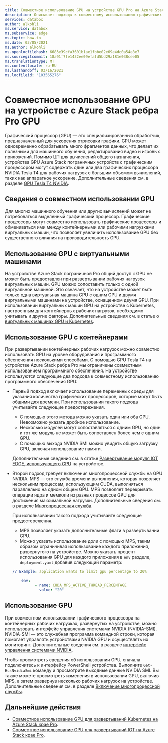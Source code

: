 ```yaml
---
title: Совместное использование GPU на устройстве GPU Pro на Azure Stack
description: Описывает подходы к совместному использованию графических процессоров на устройстве с Azure Stack ребра Pro GPU.
services: databox
author: alkohli
ms.service: databox
ms.subservice: edge
ms.topic: how-to
ms.date: 03/05/2021
ms.author: alkohli
ms.openlocfilehash: 6683e39cfa3601b1ae1fbbe02e69e4dc0a54e8e7
ms.sourcegitcommit: 18a91f7fe1432ee09efafd5bd29a181e038cee05
ms.translationtype: MT
ms.contentlocale: ru-RU
ms.lasthandoff: 03/16/2021
ms.locfileid: "103565276"
---
```

# <a name="gpu-sharing-on-your-azure-stack-edge-pro-gpu-device"></a>Совместное использование GPU на устройстве с Azure Stack ребра Pro GPU

Графический процессор (GPU) — это специализированный обработчик, предназначенный для ускорения отрисовки графики. GPU может одновременно обрабатывать много фрагментов данных, что делает их полезными для машинного обучения, редактирования видео и игровых приложений. Помимо ЦП для вычислений общего назначения, устройства GPU Azure Stack пограничных устройств с графическим процессором могут содержать один или два графических процессора NVIDIA Tesla T4 для рабочих нагрузок с большим объемом вычислений, таких как аппаратное ускорение. Дополнительные сведения см. в разделе [GPU Tesla T4 NVIDIA](https://www.nvidia.com/data-center/tesla-t4/).


## <a name="about-gpu-sharing"></a>Сведения о совместном использовании GPU

Для многих машинного обучения или других вычислений может не потребоваться выделенный графический процессор. Графические процессоры могут совместно использовать графические процессоры и обмениваться ими между контейнерными или рабочими нагрузками виртуальных машин, что позволяет увеличить использование GPU без существенного влияния на производительность GPU.  

## <a name="using-gpu-with-vms"></a>Использование GPU с виртуальными машинами

На устройстве Azure Stack пограничной Pro общий доступ к GPU не может быть предоставлен при развертывании рабочих нагрузок виртуальных машин. GPU можно сопоставить только с одной виртуальной машиной. Это означает, что на устройстве может быть только одна виртуальная машина GPU с одним GPU и двумя виртуальными машинами на устройстве, оснащенном двумя GPU. При использовании виртуальных машин GPU на устройстве с Kubernetes, настроенным для контейнерных рабочих нагрузок, необходимо учитывать и другие факторы. Дополнительные сведения см. в статье о [виртуальных машинах GPU и Kubernetes](azure-stack-edge-gpu-deploy-gpu-virtual-machine.md#gpu-vms-and-kubernetes).


## <a name="using-gpu-with-containers"></a>Использование GPU с контейнерами

При развертывании контейнерных рабочих нагрузок можно совместно использовать GPU на уровне оборудования и программного обеспечения несколькими способами. С помощью GPU Tesla T4 на устройстве Azure Stack ребра Pro мы ограничены совместным использованием программного обеспечения. На устройстве используются следующие два подхода к совместному использованию программного обеспечения GPU: 

- Первый подход включает использование переменных среды для указания количества графических процессоров, которые могут быть общими для времени. При использовании такого подхода учитывайте следующие предостережения.

    - С помощью этого метода можно указать один или оба GPU. Невозможно указать дробное использование.
    - Несколько модулей могут сопоставляться с одним GPU, но один и тот же модуль не может быть сопоставлен более чем с одним GPU.
    - С помощью выхода NVIDIA SMI можно увидеть общую загрузку GPU, включая использование памяти.
    
    Дополнительные сведения см. в статье [Развертывание модуля IOT EDGE, использующего GPU](azure-stack-edge-gpu-configure-gpu-modules.md) на устройстве.

- Второй подход требует включения многопроцессной службы на GPU NVIDIA. MPS — это служба времени выполнения, которая позволяет нескольким процессам, использующим CUDA, выполняться параллельно на одном общем GPU. MPS позволяет перекрывать операции ядра и мемкопи из разных процессов GPU для достижения максимальной нагрузки. Дополнительные сведения см. в разделе [Многопроцессная служба](https://docs.nvidia.com/deploy/pdf/CUDA_Multi_Process_Service_Overview.pdf).

    При использовании такого подхода учитывайте следующие предостережения.
    
    - MPS позволяет указать дополнительные флаги в развертывании GPU.
    - Можно указать использование доли с помощью MPS, таким образом ограничивая использование каждого приложения, развернутого на устройстве. Можно указать процент использования GPU для каждого приложения в `env` разделе, `deployment.yaml` добавив следующий параметр: 

    ```yml
    // Example: application wants to limit gpu percentage to 20%
    
        env:
              - name: CUDA_MPS_ACTIVE_THREAD_PERCENTAGE 
                value: "20"    
    ```

## <a name="gpu-utilization"></a>Использование GPU
 
При совместном использовании графического процессора на контейнерных рабочих нагрузках, развернутых на устройстве, можно использовать интерфейс управления системами NVIDIA (NVIDIA-SMI). NVIDIA-SMI — это служебная программа командной строки, которая помогает управлять устройствами NVIDIA GPU и осуществлять их мониторинг. Дополнительные сведения см. в разделе [интерфейс управления системами NVIDIA](https://developer.nvidia.com/nvidia-system-management-interface).

Чтобы просмотреть сведения об использовании GPU, сначала подключитесь к интерфейсу PowerShell устройства. Выполните `Get-HcsNvidiaSmi` команду и просмотрите выходные данные NVIDIA SMI. Вы также можете просмотреть изменения в использовании GPU, включив MPS, а затем развернув несколько рабочих нагрузок на устройстве. Дополнительные сведения см. в разделе [Включение многопроцессной службы](azure-stack-edge-gpu-connect-powershell-interface.md#enable-multi-process-service-mps).


## <a name="next-steps"></a>Дальнейшие действия

- [Совместное использование GPU для развертываний Kubernetes на Azure Stack крае Pro](azure-stack-edge-gpu-deploy-kubernetes-gpu-sharing.md).
- [Совместное использование GPU для развертываний IOT на Azure Stack крае Pro](azure-stack-edge-gpu-deploy-iot-edge-gpu-sharing.md).
